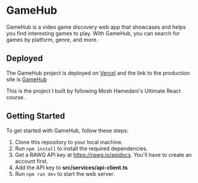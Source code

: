 # GameHub

GameHub is a video game discovery web app that showcases and helps you find interesting games to play. With GameHub, you can search for games by platform, genre, and more.

## Deployed

The GameHub project is deployed on [Vercel](https://vercel.com) and the link to the production site is [GameHub](https://game-hub-wine-omega.vercel.app/)

This is the project I built by following Mosh Hamedani's Ultimate React course.

## Getting Started

To get started with GameHub, follow these steps:

1. Clone this repository to your local machine.
2. Run `npm install` to install the required dependencies.
3. Get a RAWG API key at https://rawg.io/apidocs. You'll have to create an account first.
4. Add the API key to **src/services/api-client.ts**
5. Run `npm run dev` to start the web server.
